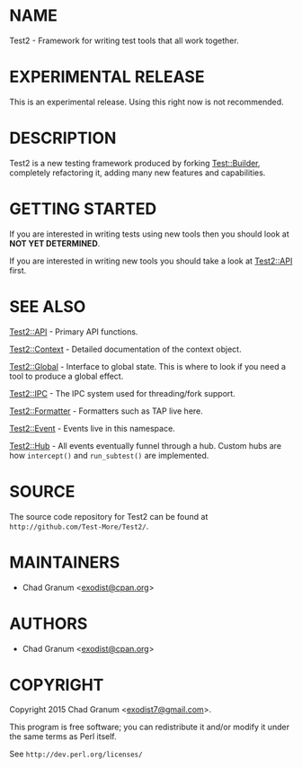 # NAME

Test2 - Framework for writing test tools that all work together.

# EXPERIMENTAL RELEASE

This is an experimental release. Using this right now is not recommended.

# DESCRIPTION

Test2 is a new testing framework produced by forking [Test::Builder](https://metacpan.org/pod/Test::Builder),
completely refactoring it, adding many new features and capabilities.

# GETTING STARTED

If you are interested in writing tests using new tools then you should look at
**NOT YET DETERMINED**.

If you are interested in writing new tools you should take a look at
[Test2::API](https://metacpan.org/pod/Test2::API) first.

# SEE ALSO

[Test2::API](https://metacpan.org/pod/Test2::API) - Primary API functions.

[Test2::Context](https://metacpan.org/pod/Test2::Context) - Detailed documentation of the context object.

[Test2::Global](https://metacpan.org/pod/Test2::Global) - Interface to global state. This is where to look if you need
a tool to produce a global effect.

[Test2::IPC](https://metacpan.org/pod/Test2::IPC) - The IPC system used for threading/fork support.

[Test2::Formatter](https://metacpan.org/pod/Test2::Formatter) - Formatters such as TAP live here.

[Test2::Event](https://metacpan.org/pod/Test2::Event) - Events live in this namespace.

[Test2::Hub](https://metacpan.org/pod/Test2::Hub) - All events eventually funnel through a hub. Custom hubs are how
`intercept()` and `run_subtest()` are implemented.

# SOURCE

The source code repository for Test2 can be found at
`http://github.com/Test-More/Test2/`.

# MAINTAINERS

- Chad Granum &lt;exodist@cpan.org>

# AUTHORS

- Chad Granum &lt;exodist@cpan.org>

# COPYRIGHT

Copyright 2015 Chad Granum &lt;exodist7@gmail.com>.

This program is free software; you can redistribute it and/or
modify it under the same terms as Perl itself.

See `http://dev.perl.org/licenses/`
